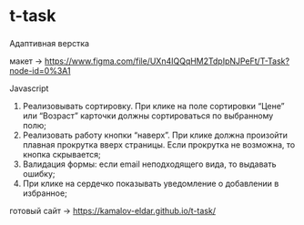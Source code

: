 # t-task

###  
Адаптивная верстка  

макет -> https://www.figma.com/file/UXn4IQQqHM2TdpIpNJPeFt/T-Task?node-id=0%3A1



Javascript  
1. Реализовывать сортировку. При клике на поле сортировки “Цене” или “Возраст” карточки должны сортироваться по выбранному полю;  
2. Реализовать работу кнопки “наверх”. При клике должна произойти плавная прокрутка вверх страницы. Если прокрутка не возможна, то кнопка скрывается;  
3. Валидация формы: если email неподходящего вида, то выдавать ошибку;  
4. При клике на сердечко показывать уведомление о добавлении в избранное;  


готовый сайт -> https://kamalov-eldar.github.io/t-task/


